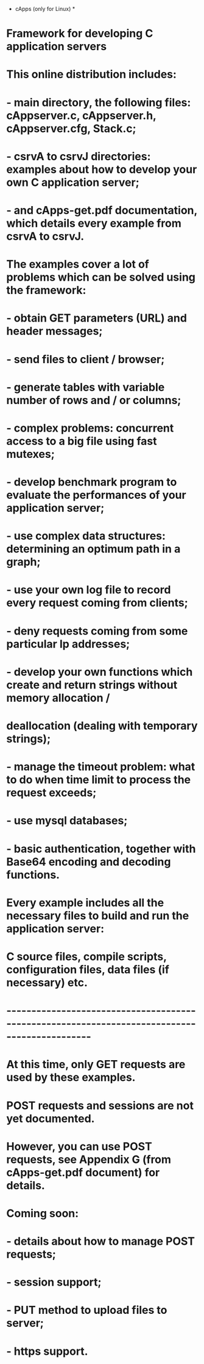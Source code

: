 * cApps (only for Linux) *
# Framework for developing C application servers #

# This online distribution includes: #
# - main directory, the following files: cAppserver.c, cAppserver.h, cAppserver.cfg, Stack.c; #
# - csrvA to csrvJ directories: examples about how to develop your own C application server; #
# - and cApps-get.pdf documentation, which details every example from csrvA to csrvJ. #

# The examples cover a lot of problems which can be solved using the framework: #
# - obtain GET parameters (URL) and header messages; #
# - send files to client / browser; #
# - generate tables with variable number of rows and / or columns; #
# - complex problems: concurrent access to a big file using fast mutexes; #
# - develop benchmark program to evaluate the performances of your application server; #
# - use complex data structures: determining an optimum path in a graph; #
# - use your own log file to record every request coming from clients; #
# - deny requests coming from some particular Ip addresses; #
# - develop your own functions which create and return strings without memory allocation / #
#   deallocation (dealing with temporary strings); #
# - manage the timeout problem: what to do when time limit to process the request exceeds; #
# - use mysql databases; #
# - basic authentication, together with Base64 encoding and decoding functions. #

# Every example includes all the necessary files to build and run the application server: #
# C source files, compile scripts, configuration files, data files (if necessary) etc. #

# --------------------------------------------------------------------------------------------- #
# At this time, only GET requests are used by these examples. #
# POST requests and sessions are not yet documented. #

# However, you can use POST requests, see Appendix G (from cApps-get.pdf document) for details. #

# Coming soon: #
# - details about how to manage POST requests; #
# - session support; #
# - PUT method to upload files to server; #
# - https support. #
